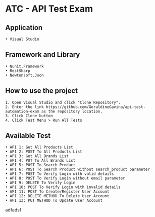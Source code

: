 # ATC - API Test Exam

## Application
	• Visual Studio
	
## Framework and Library
	• Nunit.Framework
	• RestSharp
	• Newtonsoft.Json

## How to use the project
	1. Open Visual Studio and click "Clone Repository".
	2. Enter the link https://github.com/GeraldineGavina/api-test-automation-exam as the repository location.
	3. Click Clone button
	4. Click Test Menu > Run All Tests

## Available Test
	• API 1: Get All Products List
	• API 2: POST To All Products List
	• API 3: Get All Brands List
	• API 4: PUT To All Brands List
	• API 5: POST To Search Product
	• API 6: POST To Search Product without search_product parameter
	• API 7: POST To Verify Login with valid details
	• API 8: POST To Verify Login without email parameter
	• API 9: DELETE To Verify Login
	• API 10: POST To Verify Login with invalid details
	• API 11: POST To Create/Register User Account
	• API 12: DELETE METHOD To Delete User Account
	• API 13: PUT METHOD To Update User Account
	
	
adfadsf